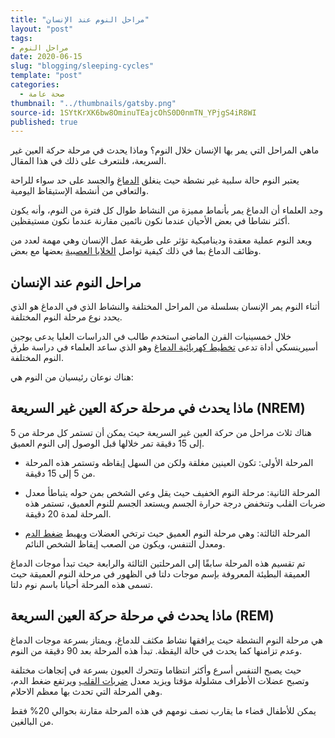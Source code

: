 ```yaml
---
title: "مراحل النوم عند الإنسان"
layout: "post"
tags:
- مراحل النوم
date: 2020-06-15
slug: "blogging/sleeping-cycles"
template: "post"
categories:
  - صحة عامة
thumbnail: "../thumbnails/gatsby.png"
source-id: 1SYtKrXK6bw8OminuTEajcOhS0D0nmTN_YPjgS4iR8WI
published: true
---
```

ماهي المراحل التي يمر بها الإنسان خلال النوم؟ وماذا يحدث في مرحلة حركة العين غير السريعة، فلنتعرف على ذلك في هذا المقال.

يعتبر النوم حالة سلبية غير نشطة حيث ينغلق [الدماغ](https://www.webteb.com/brain) والجسد على حد سواء للراحة والتعافي من أنشطة الإستيقاظ اليومية.

وجد العلماء أن الدماغ يمر بأنماط مميزة من النشاط طوال كل فترة من النوم، وأنه يكون أكثر نشاطا في بعض الأحيان عندما نكون نائمين مقارنة عندما نكون مستيقظين.

ويعد النوم عملية معقدة وديناميكية تؤثر على طريقة عمل الإنسان وهي مهمة لعدد من وظائف الدماغ بما في ذلك كيفية تواصل [الخلايا العصبية](https://www.webteb.com/articles/%D8%A7%D8%B3%D8%A8%D8%A7%D8%A8-%D9%88%D8%A7%D8%B9%D8%B1%D8%A7%D8%B6-%D8%AA%D8%B6%D8%B1%D8%B1-%D8%A7%D9%84%D8%A7%D8%B9%D8%B5%D8%A7%D8%A8_18815) بعضها مع بعض. 

## مراحل النوم عند الإنسان

أثناء النوم يمر الإنسان بسلسلة من المراحل المختلفة والنشاط الذي في الدماغ هو الذي يحدد نوع مرحلة النوم المختلفة.

خلال خمسينيات القرن الماضي استخدم طالب في الدراسات العليا يدعى يوجين أسيرينسكي أداة تدعى [تخطيط كهربائية الدماغ](https://www.webteb.com/neurology/%D8%AA%D8%AE%D8%B7%D9%8A%D8%B7-%D9%83%D9%87%D8%B1%D8%A8%D9%8A%D8%A9-%D8%A7%D9%84%D8%AF%D9%85%D8%A7%D8%BA) وهو الذي ساعد العلماء في دراسة طرق النوم المختلفة.

هناك نوعان رئيسيان من النوم هي:

## ماذا يحدث في مرحلة حركة العين غير السريعة (NREM)

هناك ثلاث مراحل من حركة العين غير السريعة حيث يمكن أن تستمر كل مرحلة من 5 إلى 15 دقيقة تمر خلالها قبل الوصول إلى النوم العميق. 

* المرحلة الأولى: تكون العينين مغلقة ولكن من السهل إيقاظه وتستمر هذه المرحلة من 5 إلى 15 دقيقة.

* المرحلة الثانية: مرحلة النوم الخفيف حيث يقل وعي الشخص بمن حوله يتباطأ معدل ضربات القلب وتنخفض درجة حرارة الجسم ويستعد الجسم للنوم العميق، تستمر هذه المرحلة لمدة 20 دقيقة.

* المرحلة الثالثة: وهي مرحلة النوم العميق حيث ترتخي العضلات ويهبط [ضغط الدم](https://www.webteb.com/general-health/%D8%A7%D9%86%D8%AE%D9%81%D8%A7%D8%B6-%D8%B6%D8%BA%D8%B7-%D8%A7%D9%84%D8%AF%D9%85-%D8%A7%D9%84%D8%A7%D9%86%D8%AA%D8%B5%D8%A7%D8%A8%D9%8A) ومعدل التنفس، ويكون من الصعب إيقاظ الشخص النائم.

تم تقسيم هذه المرحلة سابقًا إلى المرحلتين الثالثة والرابعة حيث تبدأ موجات الدماغ العميقة البطيئة المعروفة بإسم موجات دلتا في الظهور في مرحلة النوم العميقة حيث تسمى هذه المرحلة أحيانا باسم نوم دلتا. 

## ماذا يحدث في مرحلة حركة العين السريعة (REM)

هي مرحلة النوم النشطة حيث يرافقها نشاط مكثف للدماغ، ويمتاز بسرعة موجات الدماغ وعدم تزامنها كما يحدث في حالة اليقظة. تبدأ هذه المرحلة بعد 90 دقيقة من النوم.

حيث يصبح التنفس أسرع وأكثر انتظاما وتتحرك العيون بسرعة في إتجاهات مختلفة وتصبح عضلات الأطراف مشلولة مؤقتا ويزيد معدل [ضربات القلب](https://www.webteb.com/articles/%D8%A7%D9%84%D9%85%D8%B9%D8%AF%D9%84-%D8%A7%D9%84%D8%B7%D8%A8%D9%8A%D8%B9%D9%8A-%D9%84%D9%86%D8%A8%D8%B6%D8%A7%D8%AA-%D9%82%D9%84%D8%A8%D9%83_19006) ويرتفع ضغط الدم، وهي المرحلة التي تحدث بها معظم الاحلام.

يمكن للأطفال قضاء ما يقارب نصف نومهم في هذه المرحلة مقارنة بحوالي 20% فقط من البالغين.

